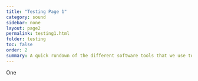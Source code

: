 ```yaml
---
title: "Testing Page 1"
category: sound
sidebar: none
layout: page2
permalink: testing1.html
folder: testing
toc: false
order: 2
summary: A quick rundown of the different software tools that we use to stay connected and communicate with one another.
---
```


One
